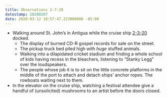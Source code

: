 ```yaml
---
title: Observations 2-7-20
datestamp: 20200207
date: 2020-03-12 18:57:47.223000000 -05:00
---
```


- Walking around St. John’s in Antigua while the cruise ship [2-3-20](https://spencertweedy.com/observations/20200203/) docked.
	- The display of burned CD-R gospel records for sale on the street.
	- The pickup truck bed piled high with *huge* stuffed animals.
	- Walking into a dilapidated cricket stadium and finding a whole school of kids having recess in the bleachers, listening to “Stanky Legg” over the loudspeakers.
	- The people whose job it is to sit on the little concrete platforms in the middle of the port to attach and detach ships’ anchor ropes. The rowboats waiting next to them.
- In the elevator on the cruise ship, watching a festival attendee give a handful of (unsolicited) mushrooms to an artist before the doors closed.
